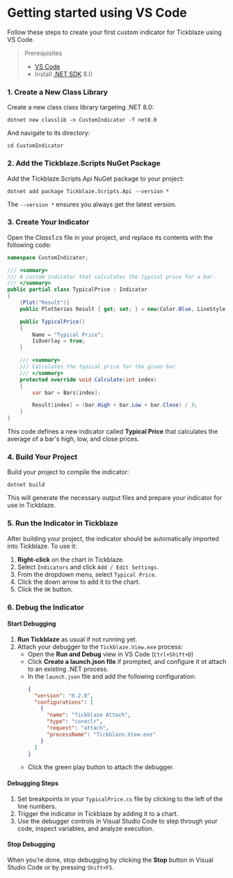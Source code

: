 # Getting started using VS Code

Follow these steps to create your first custom indicator for Tickblaze using VS Code.

> Prerequisites
>
> - [VS Code](https://code.visualstudio.com/)
> - Install [.NET SDK](https://dotnet.microsoft.com/en-us/download/dotnet/8.0) 8.0

### 1. Create a New Class Library

Create a new class class library targeting .NET 8.0:

```
dotnet new classlib -n CustomIndicator -f net8.0
```

And navigate to its directory:

```
cd CustomIndicator
```

### 2. Add the Tickblaze.Scripts NuGet Package

Add the Tickblaze.Scripts.Api NuGet package to your project:

```
dotnet add package Tickblaze.Scripts.Api --version *
```

The `--version *` ensures you always get the latest version.

### 3. Create Your Indicator

Open the _Class1.cs_ file in your project, and replace its contents with the following code:

```cs
namespace CustomIndicator;

/// <summary>
/// A custom indicator that calculates the typical price for a bar.
/// </summary>
public partial class TypicalPrice : Indicator
{
    [Plot("Result")]
    public PlotSeries Result { get; set; } = new(Color.Blue, LineStyle.Solid, 1);

    public TypicalPrice()
    {
        Name = "Typical Price";
        IsOverlay = true;
    }

    /// <summary>
    /// Calculates the typical price for the given bar.
    /// </summary>
    protected override void Calculate(int index)
    {
        var bar = Bars[index];

        Result[index] = (bar.High + bar.Low + bar.Close) / 3;
    }
}
```

This code defines a new indicator called **Typical Price** that calculates the average of a bar's high, low, and close prices.

### 4. Build Your Project

Build your project to compile the indicator:

```
dotnet build
```

This will generate the necessary output files and prepare your indicator for use in Tickblaze.

### 5. Run the Indicator in Tickblaze

After building your project, the indicator should be automatically imported into Tickblaze. To use it:

1. **Right-click** on the chart in Tickblaze.
2. Select `Indicators` and click `Add / Edit Settings`.
3. From the dropdown menu, select `Typical Price`.
4. Click the down arrow to add it to the chart.
5. Click the `OK` button.

### 6. Debug the Indicator

#### Start Debugging

1. **Run Tickblaze** as usual if not running yet.
2. Attach your debugger to the `Tickblaze.View.exe` process:
   - Open the **Run and Debug** view in VS Code (`Ctrl+Shift+D`)
   - Click **Create a launch.json file** if prompted, and configure it ot attach to an existing .NET process.
   - In the `launch.json` file and add the following configuration:
     ```json
     {
       "version": "0.2.0",
       "configurations": [
         {
           "name": "Tickblaze Attach",
           "type": "coreclr",
           "request": "attach",
           "processName": "Tickblaze.View.exe"
         }
       ]
     }
     ```
   - Click the green play button to attach the debugger.

#### Debugging Steps

1. Set breakpoints in your `TypicalPrice.cs` file by clicking to the left of the line numbers.
2. Trigger the indicator in Tickblaze by adding it to a chart.
3. Use the debugger controls in Visual Studio Code to step through your code, inspect variables, and analyze execution.

#### Stop Debugging

When you’re done, stop debugging by clicking the **Stop** button in Visual Studio Code or by pressing `Shift+F5`.
